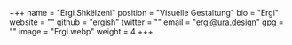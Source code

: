 +++
name = "Ergi Shkëlzeni"
position = "Visuelle Gestaltung"
bio = "Ergi"
website = ""
github = "ergish"
twitter = ""
email = "ergi@ura.design"
gpg = ""
image = "Ergi.webp"
weight = 4
+++
